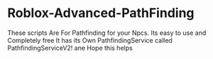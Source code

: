 # Roblox-Advanced-PathFinding
These scripts Are For Pathfinding for your Npcs. Its easy to use and Completely free It has its Own PathfindingService called PathfindingServiceV2! ane Hope this helps